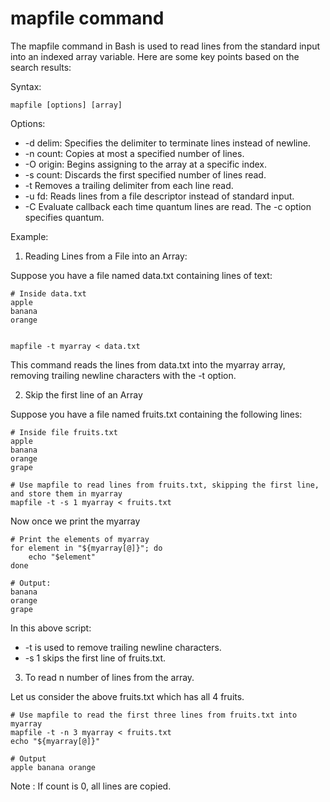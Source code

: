 # mapfile command

The mapfile command in Bash is used to read lines from the standard input into an indexed array variable. Here are some key points based on the search results:

Syntax:

```
mapfile [options] [array]

```

Options:
- -d delim: Specifies the delimiter to terminate lines instead of newline.
- -n count: Copies at most a specified number of lines.
- -O origin: Begins assigning to the array at a specific index.
- -s count: Discards the first specified number of lines read.
- -t Removes a trailing delimiter from each line read.
- -u fd: Reads lines from a file descriptor instead of standard input.
- -C  Evaluate callback each time quantum lines are read. The -c option specifies quantum.

Example:

1) Reading Lines from a File into an Array:

Suppose you have a file named data.txt containing lines of text:
```
# Inside data.txt 
apple
banana
orange
```

```

mapfile -t myarray < data.txt

```
This command reads the lines from data.txt into the myarray array, removing trailing newline characters with the -t option.

2)  Skip the first line of an Array

Suppose you have a file named fruits.txt containing the following lines:

```
# Inside file fruits.txt
apple
banana
orange
grape
```

```
# Use mapfile to read lines from fruits.txt, skipping the first line, and store them in myarray
mapfile -t -s 1 myarray < fruits.txt
```
Now once we print the myarray 

```
# Print the elements of myarray
for element in "${myarray[@]}"; do
    echo "$element"
done

# Output: 
banana
orange
grape
```
In this above script:
- -t is used to remove trailing newline characters.
- -s 1 skips the first line of fruits.txt.

3)  To read n number of lines from the array.

Let us consider the above fruits.txt which has all 4 fruits.

```
# Use mapfile to read the first three lines from fruits.txt into myarray
mapfile -t -n 3 myarray < fruits.txt
echo "${myarray[@]}"
```

```
# Output
apple banana orange
```

Note :  If count is 0, all lines are copied.
